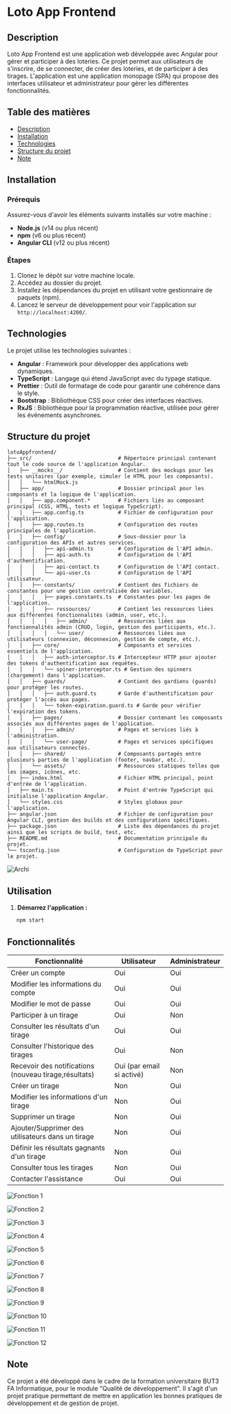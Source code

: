# Loto App Frontend

## Description

Loto App Frontend est une application web développée avec Angular pour gérer et participer à des loteries. Ce projet permet aux utilisateurs de s'inscrire, de se connecter, de créer des loteries, et de participer à des tirages. L'application est une application monopage (SPA) qui propose des interfaces utilisateur et administrateur pour gérer les différentes fonctionnalités.

## Table des matières

- [Description](#)
- [Installation](#)
- [Technologies](#)
- [Structure du projet](#)
- [Note](#)

## Installation

### Prérequis

Assurez-vous d'avoir les éléments suivants installés sur votre machine :

- **Node.js** (v14 ou plus récent)
- **npm** (v6 ou plus récent)
- **Angular CLI** (v12 ou plus récent)

### Étapes

1. Clonez le dépôt sur votre machine locale.
2. Accédez au dossier du projet.
3. Installez les dépendances du projet en utilisant votre gestionnaire de paquets (npm).
4. Lancez le serveur de développement pour voir l'application sur `http://localhost:4200/`.

## Technologies

Le projet utilise les technologies suivantes :

- **Angular** : Framework pour développer des applications web dynamiques.
- **TypeScript** : Langage qui étend JavaScript avec du typage statique.
- **Prettier** : Outil de formatage de code pour garantir une cohérence dans le style.
- **Bootstrap** : Bibliothèque CSS pour créer des interfaces réactives.
- **RxJS** : Bibliothèque pour la programmation réactive, utilisée pour gérer les événements asynchrones.

## Structure du projet

```plaintext
lotoAppfrontend/
├── src/                            # Répertoire principal contenant tout le code source de l'application Angular.
│   ├── __mocks__/                  # Contient des mockups pour les tests unitaires (par exemple, simuler le HTML pour les composants).
│   │   └── htmlMock.js
│   ├── app/                        # Dossier principal pour les composants et la logique de l'application.
│   │   ├── app.component.*         # Fichiers liés au composant principal (CSS, HTML, tests et logique TypeScript).
│   │   ├── app.config.ts           # Fichier de configuration pour l'application.
│   │   ├── app.routes.ts           # Configuration des routes principales de l'application.
│   │   ├── config/                 # Sous-dossier pour la configuration des APIs et autres services.
│   │   │   ├── api-admin.ts        # Configuration de l'API admin.
│   │   │   ├── api-auth.ts         # Configuration de l'API d'authentification.
│   │   │   ├── api-contact.ts      # Configuration de l'API contact.
│   │   │   └── api-user.ts         # Configuration de l'API utilisateur.
│   │   ├── constants/              # Contient des fichiers de constantes pour une gestion centralisée des variables.
│   │   │   ├── pages.constants.ts  # Constantes pour les pages de l'application.
│   │   │   ├── ressources/         # Contient les ressources liées aux différentes fonctionnalités (admin, user, etc.).
│   │   │   │   ├── admin/          # Ressources liées aux fonctionnalités admin (CRUD, login, gestion des participants, etc.).
│   │   │   │   └── user/           # Ressources liées aux utilisateurs (connexion, déconnexion, gestion de compte, etc.).
│   │   ├── core/                   # Composants et services essentiels de l'application.
│   │   │   ├── auth-interceptor.ts # Intercepteur HTTP pour ajouter des tokens d'authentification aux requêtes.
│   │   │   └── spiner-interceptor.ts # Gestion des spinners (chargement) dans l'application.
│   │   ├── guards/                 # Contient des gardiens (guards) pour protéger les routes.
│   │   │   ├── auth.guard.ts       # Garde d'authentification pour protéger l'accès aux pages.
│   │   │   └── token-expiration.guard.ts # Garde pour vérifier l'expiration des tokens.
│   │   ├── pages/                  # Dossier contenant les composants associés aux différentes pages de l'application.
│   │   │   ├── admin/              # Pages et services liés à l'administration.
│   │   │   └── user-page/          # Pages et services spécifiques aux utilisateurs connectés.
│   │   ├── shared/                 # Composants partagés entre plusieurs parties de l'application (footer, navbar, etc.).
│   │   └── assets/                 # Ressources statiques telles que les images, icônes, etc.
│   ├── index.html                  # Fichier HTML principal, point d'entrée de l'application.
│   ├── main.ts                     # Point d'entrée TypeScript qui initialise l'application Angular.
│   └── styles.css                  # Styles globaux pour l'application.
├── angular.json                    # Fichier de configuration pour Angular CLI, gestion des builds et des configurations spécifiques.
├── package.json                    # Liste des dépendances du projet ainsi que les scripts de build, test, etc.
├── README.md                       # Documentation principale du projet.
└── tsconfig.json                   # Configuration de TypeScript pour le projet.
```

![Archi](image/archi.png)

## Utilisation

1. **Démarrez l'application :**

```bash
   npm start
```

## Fonctionnalités

| **Fonctionnalité**                                    | **Utilisateur**           | **Administrateur** |
| ----------------------------------------------------- | ------------------------- | ------------------ |
| Créer un compte                                       | Oui                       | Oui                |
| Modifier les informations du compte                   | Oui                       | Oui                |
| Modifier le mot de passe                              | Oui                       | Oui                |
| Participer à un tirage                                | Oui                       | Non                |
| Consulter les résultats d'un tirage                   | Oui                       | Oui                |
| Consulter l'historique des tirages                    | Oui                       | Non                |
| Recevoir des notifications (nouveau tirage,résultats) | Oui (par email si activé) | Non                |
| Créer un tirage                                       | Non                       | Oui                |
| Modifier les informations d'un tirage                 | Non                       | Oui                |
| Supprimer un tirage                                   | Non                       | Oui                |
| Ajouter/Supprimer des utilisateurs dans un tirage     | Non                       | Oui                |
| Définir les résultats gagnants d'un tirage            | Non                       | Oui                |
| Consulter tous les tirages                            | Non                       | Oui                |
| Contacter l'assistance                                | Oui                       | Oui                |

![Fonction 1](image/fonct1.png)

![Fonction 2](image/fonct2.png)

![Fonction 3](image/fonct3.png)

![Fonction 4](image/fonct4.png)

![Fonction 5](image/fonct5.png)

![Fonction 6](image/fonct6.png)

![Fonction 7](image/fonct7.png)

![Fonction 8](image/fonct8.png)

![Fonction 9](image/fonct9.png)

![Fonction 10](image/fonct10.png)

![Fonction 11](image/fonct11.png)

![Fonction 12](image/fonct12.png)

## Note

Ce projet a été développé dans le cadre de la formation universitaire BUT3 FA Informatique,
pour le module "Qualité de développement". Il s'agit d'un projet pratique permettant
de mettre en application les bonnes pratiques de développement et de gestion de projet.
